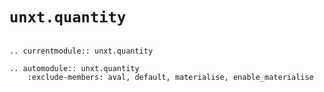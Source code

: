 # `unxt.quantity`

```{eval-rst}

.. currentmodule:: unxt.quantity

.. automodule:: unxt.quantity
    :exclude-members: aval, default, materialise, enable_materialise

```
